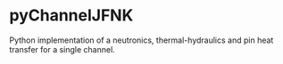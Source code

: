 # pyChannelJFNK
Python implementation of a neutronics, thermal-hydraulics and pin heat transfer for a single channel.
